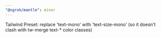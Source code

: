 ```yaml
---
"@ngrok/mantle": minor
---
```


Tailwind Preset: replace 'text-mono' with 'text-size-mono' (so it doesn't clash with tw-merge text-\* color classes)
